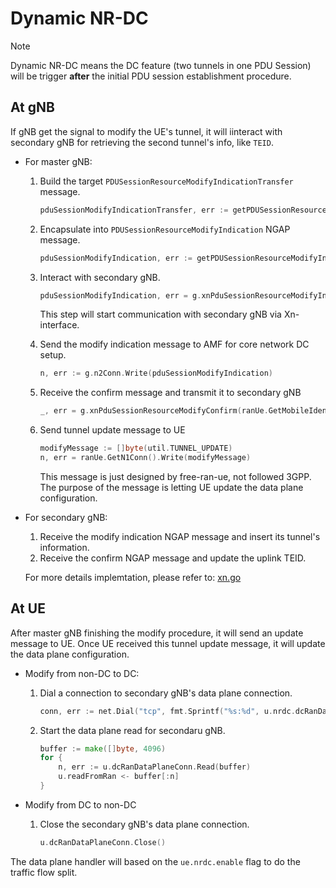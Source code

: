 # Dynamic NR-DC

> [!Note]
> Dynamic NR-DC means the DC feature (two tunnels in one PDU Session) will be trigger **after** the initial PDU session establishment procedure.

## At gNB

If gNB get the signal to modify the UE's tunnel, it will iinteract with secondary gNB for retrieving the second tunnel's info, like `TEID`.

- For master gNB:

    1. Build the target `PDUSessionResourceModifyIndicationTransfer` message.

        ```go
        pduSessionModifyIndicationTransfer, err := getPDUSessionResourceModifyIndicationTransfer(ranUe.GetDlTeid(), g.ranN3Ip, 1)
        ```

    2. Encapsulate into `PDUSessionResourceModifyIndication` NGAP message.

        ```go
        pduSessionModifyIndication, err := getPDUSessionResourceModifyIndication(ranUe.GetAmfUeId(), ranUe.GetRanUeId(), 4, pduSessionModifyIndicationTransfer)
        ```

    3. Interact with secondary gNB.

        ```go
        pduSessionModifyIndication, err = g.xnPduSessionResourceModifyIndication(ranUe.GetMobileIdentityIMSI(), pduSessionModifyIndication)
        ```

        This step will start communication with secondary gNB via Xn-interface.

    4. Send the modify indication message to AMF for core network DC setup.

        ```go
        n, err := g.n2Conn.Write(pduSessionModifyIndication)
        ```

    5. Receive the confirm message and transmit it to secondary gNB

        ```go
        _, err = g.xnPduSessionResourceModifyConfirm(ranUe.GetMobileIdentityIMSI(), ngapPduSessionResourceModifyConfirmRaw[:n])
        ```

    6. Send tunnel update message to UE

        ```go
        modifyMessage := []byte(util.TUNNEL_UPDATE)
        n, err = ranUe.GetN1Conn().Write(modifyMessage)
        ```

        This message is just designed by free-ran-ue, not followed 3GPP. The purpose of the message is letting UE update the data plane configuration.

- For secondary gNB:

    1. Receive the modify indication NGAP message and insert its tunnel's information.
    2. Receive the confirm NGAP message and update the uplink TEID.

    For more details implemtation, please refer to: [xn.go](https://github.com/Alonza0314/free-ran-ue/blob/main/gnb/xn.go)

## At UE

After master gNB finishing the modify procedure, it will send an update message to UE. Once UE received this tunnel update message, it will update the data plane configuration.

- Modify from non-DC to DC:

    1. Dial a connection to secondary gNB's data plane connection.

        ```go
        conn, err := net.Dial("tcp", fmt.Sprintf("%s:%d", u.nrdc.dcRanDataPlane.ip, u.nrdc.dcRanDataPlane.port))
        ```

    2. Start the data plane read for secondaru gNB.

        ```go
        buffer := make([]byte, 4096)
        for {
            n, err := u.dcRanDataPlaneConn.Read(buffer)
            u.readFromRan <- buffer[:n]
        }
        ```

- Modify from DC to non-DC

    1. Close the secondary gNB's data plane connection.

        ```go
        u.dcRanDataPlaneConn.Close()
        ```

The data plane handler will based on the `ue.nrdc.enable` flag to do the traffic flow split.
